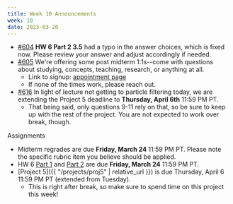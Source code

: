 ```yaml
---
title: Week 10 Announcements
week: 10
date: 2023-03-20
---
```


- [#604](https://edstem.org/us/courses/32976/discussion/threads/604) **HW 6 Part 2 3.5** had a typo in the answer choices, which is fixed now. Please review your answer and adjust accordingly if needed.
- [#605](https://edstem.org/us/courses/32976/discussion/threads/605) We're offering some post midterm 1:1s--come with questions about studying, concepts, teaching, research, or anything at all.
    - Link to signup: [appointment page](https://calendar.google.com/calendar/selfsched?sstoken=UUEyaEV1Vkw2MGZzfGRlZmF1bHR8NGNmNDVjMDY0YmZhYWY5MDZiZTQ2MmE5N2Q4ZTA4MDU)
    - If none of the times work, please reach out.
- [#616](https://edstem.org/us/courses/32976/discussion/threads/616) In light of lecture not getting to particle filtering today, we are extending the Project 5 deadline to **Thursday, April 6th** 11:59 PM PT.
    - That being said, only questions 9-11 rely on that, so be sure to keep up with the rest of the project. You are not expected to work over break, though.

Assignments
- Midterm regrades are due **Friday, March 24** 11:59 PM PT. Please note the specific rubric item you believe should be applied.
- HW 6 [Part 1](https://www.gradescope.com/courses/483556/assignments/2744969/grade) and [Part 2](https://www.gradescope.com/courses/483556/assignments/2744991/grade) are due **Friday, March 24** 11:59 PM PT.
- [Project 5]({{ "/projects/proj5" | relative_url }}) is due Thursday, April 6 11:59 PM PT (extended from Tuesday).
    - This is right after break, so make sure to spend time on this project this week!